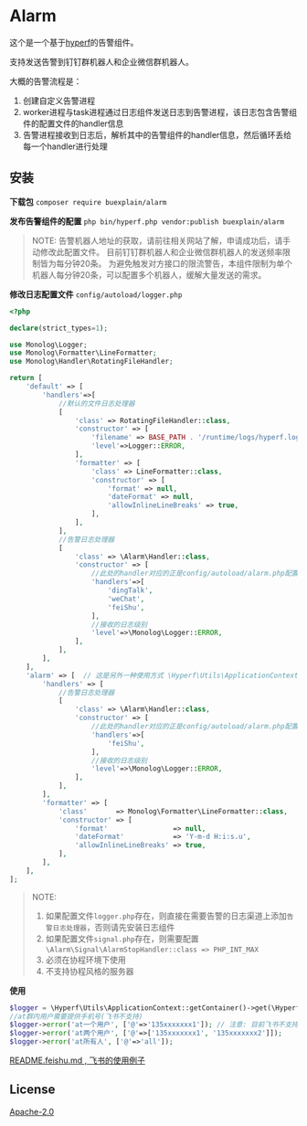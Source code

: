 # Alarm
这个是一个基于[hyperf](https://github.com/hyperf/hyperf "hyperf")的告警组件。

支持发送告警到钉钉群机器人和企业微信群机器人。

大概的告警流程是：
1. 创建自定义告警进程
2. worker进程与task进程通过日志组件发送日志到告警进程，该日志包含告警组件的配置文件的handler信息
3. 告警进程接收到日志后，解析其中的告警组件的handler信息，然后循环丢给每一个handler进行处理

## 安装

**下载包** `composer require buexplain/alarm`

**发布告警组件的配置** `php bin/hyperf.php vendor:publish buexplain/alarm`
> NOTE: 告警机器人地址的获取，请前往相关网站了解，申请成功后，请手动修改此配置文件。
> 目前钉钉群机器人和企业微信群机器人的发送频率限制皆为每分钟20条。
> 为避免触发对方接口的限流警告，本组件限制为单个机器人每分钟20条，可以配置多个机器人，缓解大量发送的需求。

**修改日志配置文件** `config/autoload/logger.php`
```php
<?php

declare(strict_types=1);

use Monolog\Logger;
use Monolog\Formatter\LineFormatter;
use Monolog\Handler\RotatingFileHandler;

return [
    'default' => [
        'handlers'=>[
            //默认的文件日志处理器
            [
                'class' => RotatingFileHandler::class,
                'constructor' => [
                    'filename' => BASE_PATH . '/runtime/logs/hyperf.log',
                    'level'=>Logger::ERROR,
                ],
                'formatter' => [
                    'class' => LineFormatter::class,
                    'constructor' => [
                        'format' => null,
                        'dateFormat' => null,
                        'allowInlineLineBreaks' => true,
                    ],
                ],
            ],
            //告警日志处理器
            [
                'class' => \Alarm\Handler::class,
                'constructor' => [
                    //此处的handler对应的正是config/autoload/alarm.php配置的key值
                    'handlers'=>[
                        'dingTalk',
                        'weChat',
                        'feiShu',
                    ],
                    //接收的日志级别
                    'level'=>\Monolog\Logger::ERROR,
                ],
            ],
        ],
    ],
    'alarm' => [  // 这是另外一种使用方式 \Hyperf\Utils\ApplicationContext::getContainer()->get(\Hyperf\Logger\LoggerFactory::class)->get('xxxxx' , 'alarm')->error('tips');
        'handlers' => [
            //告警日志处理器
            [
                'class' => \Alarm\Handler::class,
                'constructor' => [
                    //此处的handler对应的正是config/autoload/alarm.php配置的key值
                    'handlers'=>[
                        'feiShu',
                    ],
                    //接收的日志级别
                    'level'=>\Monolog\Logger::ERROR,
                ],
            ],
        ],
        'formatter' => [
            'class'       => Monolog\Formatter\LineFormatter::class,
            'constructor' => [
                'format'                => null,
                'dateFormat'            => 'Y-m-d H:i:s.u',
                'allowInlineLineBreaks' => true,
            ],
        ],
    ],
];
```
> NOTE:
>  1. 如果配置文件`logger.php`存在，则直接在需要告警的日志渠道上添加`告警日志处理器`，否则请先安装日志组件
>  2. 如果配置文件`signal.php`存在，则需要配置`\Alarm\Signal\AlarmStopHandler::class => PHP_INT_MAX`
>  3. 必须在协程环境下使用
>  4. 不支持协程风格的服务器
> 

**使用**
```php
$logger = \Hyperf\Utils\ApplicationContext::getContainer()->get(\Hyperf\Logger\LoggerFactory::class)->get();
//at群内用户需要提供手机号(飞书不支持)
$logger->error('at一个用户', ['@'=>'135xxxxxxx1']); // 注意: 目前飞书不支持 @指定用户提醒 , 只能群呼
$logger->error('at两个用户', ['@'=>['135xxxxxxx1', '135xxxxxxx2']]); 
$logger->error('at所有人', ['@'=>'all']); 
```

[README.feishu.md , 飞书的使用例子](README.feishu.md)

## License
[Apache-2.0](http://www.apache.org/licenses/LICENSE-2.0.html)
